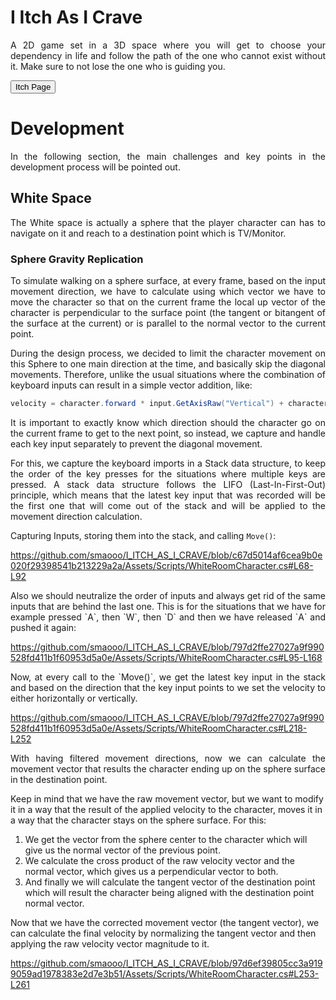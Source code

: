 # I Itch As I Crave

<p style="text-align: justify;">
A 2D game set in a 3D space where you will get to choose your dependency in life and follow the path of the one who cannot exist without it. Make sure to not lose the one who is guiding you.
</p>

<button onclick="https://chronophobia.itch.io/i-itch-as-i-crave">Itch Page</button>


# Development
<p style="text-align: justify;">
    In the following section, the main challenges and key points in the development process will be pointed out.
</p>

## White Space

<p style="text-align: justify;">
    The White space is actually a sphere that the player character can has to navigate on it and reach to a destination point which is TV/Monitor.
</p>

### Sphere Gravity Replication
<div style="text-align: justify;">
<p>
To simulate walking on a sphere surface, at every frame, based on the input movement direction, we have to calculate using which vector we have to move the character so that on the current frame the local up vector of the character is perpendicular to the surface point (the tangent or bitangent of the surface at the current) or is parallel to the normal vector to the current point.
</p>
<p>
During the design process, we decided to limit the character movement on this Sphere to one main direction at the time, and basically skip the diagonal movements.
Therefore, unlike the usual situations where the combination of keyboard inputs can result in a simple vector addition, like:
</p>

<p>

```C#
velocity = character.forward * input.GetAxisRaw("Vertical") + character.right * input.GetAxisRaw("Horizontal");
```
</p>
<p>
It is important to exactly know which direction should the character go on the current frame to get to the next point, so instead, we capture and handle each key input separately to prevent the diagonal movement.
</p>
<p>
For this, we capture the keyboard imports in a Stack data structure, to keep the order of the key presses for the situations where multiple keys are pressed. A stack data structure follows the LIFO (Last-In-First-Out) principle, which means that the latest key input that was recorded will be the first one that will come out of the stack and will be applied to the movement direction calculation.
</p>
    
</div>

Capturing Inputs, storing them into the stack, and calling `Move()`:

https://github.com/smaooo/I_ITCH_AS_I_CRAVE/blob/c67d5014af6cea9b0e020f29398541b213229a2a/Assets/Scripts/WhiteRoomCharacter.cs#L68-L92

<p style="text-align: justify;">
Also we should neutralize the order of inputs and always get rid of the same inputs that are behind the last one. This is for the situations that we have for example pressed `A`, then `W`, then `D` and then we have released `A` and pushed it again:
</p>

https://github.com/smaooo/I_ITCH_AS_I_CRAVE/blob/797d2ffe27027a9f990528fd411b1f60953d5a0e/Assets/Scripts/WhiteRoomCharacter.cs#L95-L168

<p style="text-align: justify;">
Now, at every call to the `Move()`, we get the latest key input in the stack and based on the direction that the key input points to we set the velocity to either horizontally or vertically.
</p>

https://github.com/smaooo/I_ITCH_AS_I_CRAVE/blob/797d2ffe27027a9f990528fd411b1f60953d5a0e/Assets/Scripts/WhiteRoomCharacter.cs#L218-L252

<p style="text-align: justify;">
With having filtered movement directions, now we can calculate the movement vector that results the character ending up on the sphere surface in the destination point.

Keep in mind that we have the raw movement vector, but we want to modify it in a way that the result of the applied velocity to the character, moves it in a way that the character stays on the sphere surface. For this:
1. We get the vector from the sphere center to the character which will give us the normal vector of the previous point.
2. We calculate the cross product of the raw velocity vector and the normal vector, which gives us a perpendicular vector to both.
3. And finally we will calculate the tangent vector of the destination point which will result the character being aligned with the destination point normal vector.

Now that we have the corrected movement vector (the tangent vector), we can calculate the final velocity by normalizing the tangent vector and then applying the raw velocity vector magnitude to it.
</p>

https://github.com/smaooo/I_ITCH_AS_I_CRAVE/blob/97d6ef39805cc3a9199059ad1978383e2d7e3b51/Assets/Scripts/WhiteRoomCharacter.cs#L253-L261